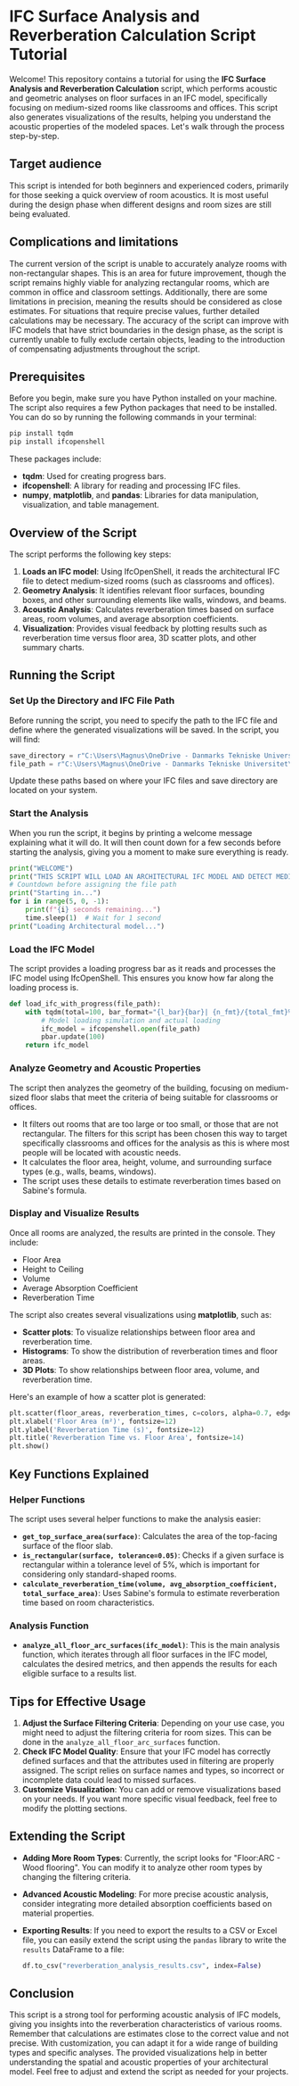 # IFC Surface Analysis and Reverberation Calculation Script Tutorial

Welcome! This repository contains a tutorial for using the **IFC Surface Analysis and Reverberation Calculation** script, which performs acoustic and geometric analyses on floor surfaces in an IFC model, specifically focusing on medium-sized rooms like classrooms and offices. This script also generates visualizations of the results, helping you understand the acoustic properties of the modeled spaces. Let's walk through the process step-by-step.

## Target audience
This script is intended for both beginners and experienced coders, primarily for those seeking a quick overview of room acoustics. It is most useful during the design phase when different designs and room sizes are still being evaluated.




## Complications and limitations
The current version of the script is unable to accurately analyze rooms with non-rectangular shapes. This is an area for future improvement, though the script remains highly viable for analyzing rectangular rooms, which are common in office and classroom settings. Additionally, there are some limitations in precision, meaning the results should be considered as close estimates. For situations that require precise values, further detailed calculations may be necessary. The accuracy of the script can improve with IFC models that have strict boundaries in the design phase, as the script is currently unable to fully exclude certain objects, leading to the introduction of compensating adjustments throughout the script.



## Prerequisites
Before you begin, make sure you have Python installed on your machine. The script also requires a few Python packages that need to be installed. You can do so by running the following commands in your terminal:

```sh
pip install tqdm
pip install ifcopenshell
```

These packages include:
- **tqdm**: Used for creating progress bars.
- **ifcopenshell**: A library for reading and processing IFC files.
- **numpy**, **matplotlib**, and **pandas**: Libraries for data manipulation, visualization, and table management.

## Overview of the Script
The script performs the following key steps:
1. **Loads an IFC model**: Using IfcOpenShell, it reads the architectural IFC file to detect medium-sized rooms (such as classrooms and offices).
2. **Geometry Analysis**: It identifies relevant floor surfaces, bounding boxes, and other surrounding elements like walls, windows, and beams.
3. **Acoustic Analysis**: Calculates reverberation times based on surface areas, room volumes, and average absorption coefficients.
4. **Visualization**: Provides visual feedback by plotting results such as reverberation time versus floor area, 3D scatter plots, and other summary charts.

## Running the Script
### Set Up the Directory and IFC File Path
Before running the script, you need to specify the path to the IFC file and define where the generated visualizations will be saved. In the script, you will find:

```python
save_directory = r"C:\Users\Magnus\OneDrive - Danmarks Tekniske Universitet\DTU\Kandidat\Tredje semester\41934 Advanced Building Information Modeling\Vizual\Floor_Plans"
file_path = r"C:\Users\Magnus\OneDrive - Danmarks Tekniske Universitet\DTU\Kandidat\Tredje semester\41934 Advanced Building Information Modeling\IFC_Models\CES_BLD_24_06_ARC.IFC"
```

Update these paths based on where your IFC files and save directory are located on your system.

### Start the Analysis
When you run the script, it begins by printing a welcome message explaining what it will do. It will then count down for a few seconds before starting the analysis, giving you a moment to make sure everything is ready.

```python
print("WELCOME")
print("THIS SCRIPT WILL LOAD AN ARCHITECTURAL IFC MODEL AND DETECT MEDIUM SIZED ROOMS SUCH AS CLASSROOMS AND OFFICES")
# Countdown before assigning the file path
print("Starting in...")
for i in range(5, 0, -1):
    print(f"{i} seconds remaining...")
    time.sleep(1)  # Wait for 1 second
print("Loading Architectural model...")
```

### Load the IFC Model
The script provides a loading progress bar as it reads and processes the IFC model using IfcOpenShell. This ensures you know how far along the loading process is.

```python
def load_ifc_with_progress(file_path):
    with tqdm(total=100, bar_format="{l_bar}{bar}| {n_fmt}/{total_fmt}%", colour="green") as pbar:
        # Model loading simulation and actual loading
        ifc_model = ifcopenshell.open(file_path)
        pbar.update(100)
    return ifc_model
```

### Analyze Geometry and Acoustic Properties
The script then analyzes the geometry of the building, focusing on medium-sized floor slabs that meet the criteria of being suitable for classrooms or offices.
- It filters out rooms that are too large or too small, or those that are not rectangular. The filters for this script has been chosen this way to target specifically classrooms and offices for the analysis as this is where most people will be located with acoustic needs.
- It calculates the floor area, height, volume, and surrounding surface types (e.g., walls, beams, windows).
- The script uses these details to estimate reverberation times based on Sabine's formula.

### Display and Visualize Results
Once all rooms are analyzed, the results are printed in the console. They include:
- Floor Area
- Height to Ceiling
- Volume
- Average Absorption Coefficient
- Reverberation Time

The script also creates several visualizations using **matplotlib**, such as:
- **Scatter plots**: To visualize relationships between floor area and reverberation time.
- **Histograms**: To show the distribution of reverberation times and floor areas.
- **3D Plots**: To show relationships between floor area, volume, and reverberation time.

Here's an example of how a scatter plot is generated:

```python
plt.scatter(floor_areas, reverberation_times, c=colors, alpha=0.7, edgecolors='w', s=50)
plt.xlabel('Floor Area (m²)', fontsize=12)
plt.ylabel('Reverberation Time (s)', fontsize=12)
plt.title('Reverberation Time vs. Floor Area', fontsize=14)
plt.show()
```

## Key Functions Explained

### Helper Functions
The script uses several helper functions to make the analysis easier:
- **`get_top_surface_area(surface)`**: Calculates the area of the top-facing surface of the floor slab.
- **`is_rectangular(surface, tolerance=0.05)`**: Checks if a given surface is rectangular within a tolerance level of 5%, which is important for considering only standard-shaped rooms.
- **`calculate_reverberation_time(volume, avg_absorption_coefficient, total_surface_area)`**: Uses Sabine's formula to estimate reverberation time based on room characteristics.

### Analysis Function
- **`analyze_all_floor_arc_surfaces(ifc_model)`**: This is the main analysis function, which iterates through all floor surfaces in the IFC model, calculates the desired metrics, and then appends the results for each eligible surface to a results list.

## Tips for Effective Usage
1. **Adjust the Surface Filtering Criteria**: Depending on your use case, you might need to adjust the filtering criteria for room sizes. This can be done in the `analyze_all_floor_arc_surfaces` function.
2. **Check IFC Model Quality**: Ensure that your IFC model has correctly defined surfaces and that the attributes used in filtering are properly assigned. The script relies on surface names and types, so incorrect or incomplete data could lead to missed surfaces.
3. **Customize Visualization**: You can add or remove visualizations based on your needs. If you want more specific visual feedback, feel free to modify the plotting sections.

## Extending the Script
- **Adding More Room Types**: Currently, the script looks for "Floor:ARC - Wood flooring". You can modify it to analyze other room types by changing the filtering criteria.
- **Advanced Acoustic Modeling**: For more precise acoustic analysis, consider integrating more detailed absorption coefficients based on material properties.
- **Exporting Results**: If you need to export the results to a CSV or Excel file, you can easily extend the script using the `pandas` library to write the `results` DataFrame to a file:

  ```python
  df.to_csv("reverberation_analysis_results.csv", index=False)
  ```

## Conclusion
This script is a strong tool for performing acoustic analysis of IFC models, giving you insights into the reverberation characteristics of various rooms. Remember that calculations are estimates close to the correct value and not precise. With customization, you can adapt it for a wide range of building types and specific analyses. The provided visualizations help in better understanding the spatial and acoustic properties of your architectural model. Feel free to adjust and extend the script as needed for your projects.

